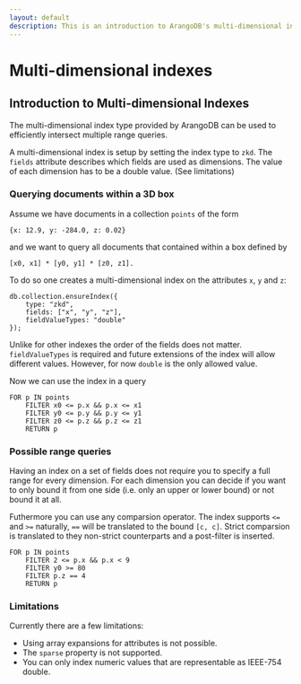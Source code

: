 ```yaml
---
layout: default
description: This is an introduction to ArangoDB's multi-dimensional indexes
---
```

Multi-dimensional indexes
================

Introduction to Multi-dimensional Indexes
-----------------------------------------

The multi-dimensional index type provided by ArangoDB can be used to efficiently
intersect multiple range queries.

A multi-dimensional index is setup by setting the index type to `zkd`. The `fields`
attribute describes which fields are used as dimensions. The value of each dimension
has to be a double value. (See limitations)


### Querying documents within a 3D box

Assume we have documents in a collection `points` of the form

    {x: 12.9, y: -284.0, z: 0.02}

and we want to query all documents that contained within a box defined by

    [x0, x1] * [y0, y1] * [z0, z1].

To do so one creates a multi-dimensional index on the attributes `x`, `y` and `z`:


    db.collection.ensureIndex({
        type: "zkd",
        fields: ["x", "y", "z"],
        fieldValueTypes: "double"
    });

Unlike for other indexes the order of the fields does not matter. `fieldValueTypes` is required and
future extensions of the index will allow different values. However, for now `double` is the only
allowed value.

Now we can use the index in a query

    FOR p IN points
        FILTER x0 <= p.x && p.x <= x1
        FILTER y0 <= p.y && p.y <= y1
        FILTER z0 <= p.z && p.z <= z1
        RETURN p

### Possible range queries

Having an index on a set of fields does not require you to specify a full range
for every dimension. For each dimension you can decide if you want to only bound
it from one side (i.e. only an upper or lower bound) or not bound it at all.

Futhermore you can use any comparsion operator. The index supports `<=` and `>=`
naturally, `==` will be translated to the bound `[c, c]`. Strict comparsion
is translated to they non-strict counterparts and a post-filter is inserted.

    FOR p IN points
        FILTER 2 <= p.x && p.x < 9
        FILTER y0 >= 80
        FILTER p.z == 4
        RETURN p

### Limitations

Currently there are a few limitations:

- Using array expansions for attributes is not possible.
- The `sparse` property is not supported.
- You can only index numeric values that are representable as IEEE-754 double.




